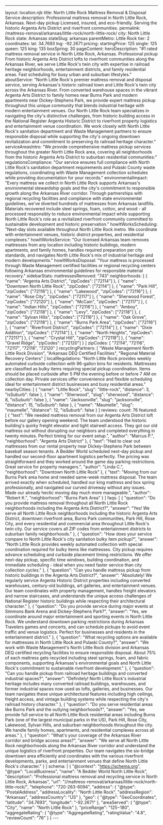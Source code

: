 ---
layout: location.njk
title: North Little Rock Mattress Removal & Disposal Service
description: Professional mattress removal in North Little Rock, Arkansas. Next-day pickup Licensed, insured, and eco-friendly. Serving the historic Argenta Arts District and riverfront communities.
permalink: /mattress-removal/arkansas/little-rock/north-little-rock/
city: North Little Rock state: Arkansas stateSlug: arkansas parentMetro: Little Rock tier: 2 coordinates: lat: 34.7693 lng: -92.2671 pricing: startingPrice: 125 single: 125 queen: 125 king: 135 boxSpring: 30 pageContent: heroDescription: "#1 rated mattress removal service in North Little Rock, Arkansas. Professional pickup From historic Argenta Arts District lofts to riverfront communities along the Arkansas River, we serve Little Rock's twin city with expertise in railroad heritage neighborhoods, entertainment districts, and family residential areas. Fast scheduling for busy urban and suburban lifestyles." aboutService: "North Little Rock's premier mattress removal and disposal service, serving Arkansas's historic railroad town and Little Rock's twin city across the Arkansas River. From converted warehouse spaces in the vibrant Argenta Arts District to family homes near Burns Park and modern apartments near Dickey-Stephens Park, we provide expert mattress pickup throughout this unique community that blends industrial heritage with modern entertainment venues. Our North Little Rock team specializes in navigating the city's distinctive challenges, from historic building access in the National Register Argenta Historic District to riverfront property logistics and entertainment venue coordination. We work closely with North Little Rock's sanitation department and Waste Management partners to ensure responsible disposal while supporting the city's ongoing downtown revitalization and commitment to preserving its railroad heritage character." serviceAreasIntro: "We provide comprehensive mattress pickup services throughout the greater North Little Rock area, covering all neighborhoods from the historic Argenta Arts District to suburban residential communities:" regulationsCompliance: "Our service ensures full compliance with North Little Rock's sanitation department requirements and Pulaski County waste regulations, coordinating with Waste Management collection schedules while providing documentation for your records." environmentalImpact: "Every mattress we collect in North Little Rock supports Arkansas's environmental stewardship goals and the city's commitment to responsible growth along the Arkansas River corridor. Through partnerships with regional recycling facilities and compliance with state environmental guidelines, we've diverted hundreds of mattresses from Arkansas landfills. Materials recovered include steel springs, foam, cotton, and wood - all processed responsibly to reduce environmental impact while supporting North Little Rock's role as a revitalized riverfront community committed to sustainable development and historic preservation." howItWorksScheduling: "Next-day slots available throughout North Little Rock metro. We coordinate with entertainment venues, historic district properties, and residential complexes." howItWorksService: "Our licensed Arkansas team removes mattresses from any location including historic buildings, modern apartments, and family homes, handles required preparation per city standards, and navigates North Little Rock's mix of industrial heritage and modern developments." howItWorksDisposal: "Your mattress is processed through Waste Management certified facilities or regional recycling centers following Arkansas environmental guidelines for responsible material recovery." sidebarStats: mattressesRemoved: "743" neighborhoods: [ { "name": "Argenta Arts District", "zipCodes": ["72114"] }, { "name": "Downtown North Little Rock", "zipCodes": ["72114"] }, { "name": "Park Hill", "zipCodes": ["72116"] }, { "name": "Lakewood", "zipCodes": ["72116"] }, { "name": "Rose City", "zipCodes": ["72117"] }, { "name": "Sherwood Forest", "zipCodes": ["72120"] }, { "name": "McCain", "zipCodes": ["72117"] }, { "name": "Indian Hills", "zipCodes": ["72116"] }, { "name": "Amboy", "zipCodes": ["72118"] }, { "name": "Levy", "zipCodes": ["72118"] }, { "name": "Sylvan Hills", "zipCodes": ["72118"] }, { "name": "Oak Grove", "zipCodes": ["72118"] }, { "name": "Burns Park Area", "zipCodes": ["72116"] }, { "name": "Riverfront District", "zipCodes": ["72114"] }, { "name": "Dixie Addition", "zipCodes": ["72114"] }, { "name": "North Heights", "zipCodes": ["72117"] }, { "name": "Crystal Hill", "zipCodes": ["72118"] }, { "name": "Gravel Ridge", "zipCodes": ["72120"] } ] zipCodes: [ "72114", "72116", "72117", "72118", "72120" ] recyclingPartners: [ "Waste Management North Little Rock Division", "Arkansas DEQ Certified Facilities", "Regional Material Recovery Centers" ] localRegulations: "North Little Rock provides weekly automated curbside collection with 96-gallon bins for residents. Mattresses are classified as bulky items requiring special pickup coordination. Items should be placed curbside after 5 PM the evening before or before 7 AM on collection day. Private services offer convenience and flexible scheduling ideal for entertainment district businesses and busy residential areas." nearbyCities: [ { "name": "Little Rock", "slug": "little-rock", "distance": 3, "isSuburb": false }, { "name": "Sherwood", "slug": "sherwood", "distance": 8, "isSuburb": false }, { "name": "Jacksonville", "slug": "jacksonville", "distance": 15, "isSuburb": false }, { "name": "Maumelle", "slug": "maumelle", "distance": 12, "isSuburb": false } ] reviews: count: 76 featured: [ { "text": "We needed mattress removal from our Argenta Arts District loft before our gallery opening weekend. The team understood the historic building's quirky freight elevator and tight stairwell access. They got our old mattress out without disrupting our neighbors and completed everything in twenty minutes. Perfect timing for our event setup.", "author": "Marcus P.", "neighborhood": "Argenta Arts District" }, { "text": "Had to clear out mattresses from our rental property near Dickey-Stephens Park between baseball season tenants. A Bedder World scheduled next-day pickup and handled our second-floor apartment logistics perfectly. The pricing was straightforward and they worked around the game day parking restrictions. Great service for property managers.", "author": "Linda C.", "neighborhood": "Downtown North Little Rock" }, { "text": "Moving from our Burns Park area home and needed same-week mattress disposal. The team arrived exactly when scheduled, handled our king mattress and box spring professionally, and navigated our curved driveway without any issues. Made our already hectic moving day much more manageable.", "author": "Robert K.", "neighborhood": "Burns Park Area" } ] faqs: [ { "question": "Do you provide mattress removal throughout all North Little Rock neighborhoods including the Argenta Arts District?", "answer": "Yes! We serve all North Little Rock neighborhoods including the historic Argenta Arts District, downtown riverfront area, Burns Park communities, Park Hill, Rose City, and every residential and commercial area throughout Little Rock's twin city. Our service covers all ZIP codes from entertainment districts to suburban family neighborhoods." }, { "question": "How does your service compare to North Little Rock's city sanitation bulky item pickup?", "answer": "North Little Rock provides weekly automated collection with special coordination required for bulky items like mattresses. City pickup requires advance scheduling and curbside placement timing restrictions. We offer next-day pickup, specific time windows, building coordination, and immediate scheduling - ideal when you need faster service than city collection cycles." }, { "question": "Can you handle mattress pickup from historic buildings in the Argenta Arts District?", "answer": "Absolutely! We regularly service Argenta Historic District properties including converted warehouses, century-old buildings, art galleries, and entertainment venues. Our team coordinates with property management, handles freight elevators and narrow staircases, and understands the unique access challenges of National Register historic buildings while respecting their architectural character." }, { "question": "Do you provide service during major events at Simmons Bank Arena and Dickey-Stephens Park?", "answer": "Yes, we coordinate around major entertainment and sporting events in North Little Rock. We understand downtown parking restrictions during Arkansas Travelers games and concerts, and can schedule pickups to avoid event traffic and venue logistics. Perfect for businesses and residents in the entertainment district." }, { "question": "What recycling options are available for mattresses in North Little Rock and Pulaski County?", "answer": "We work with Waste Management's North Little Rock division and Arkansas DEQ certified recycling facilities to ensure responsible disposal. About 75% of each mattress gets recycled including steel springs, foam, and fabric components, supporting Arkansas's environmental goals and North Little Rock's commitment to sustainable riverfront development." }, { "question": "Can you handle pickup from railroad heritage buildings and converted industrial spaces?", "answer": "Definitely! North Little Rock's industrial heritage includes many converted railroad buildings, warehouses, and former industrial spaces now used as lofts, galleries, and businesses. Our team navigates these unique architectural features including high ceilings, freight access, and vintage building systems while respecting the city's railroad history character." }, { "question": "Do you serve residential areas like Burns Park and the outlying neighborhoods?", "answer": "Yes, we provide full service to all North Little Rock residential areas including Burns Park (one of the largest municipal parks in the US), Park Hill, Rose City, Lakewood, Sylvan Hills, and suburban neighborhoods throughout the city. We handle family homes, apartments, and residential complexes across all areas." }, { "question": "What's your coverage of the Arkansas River corridor and bridge access areas?", "answer": "We serve all North Little Rock neighborhoods along the Arkansas River corridor and understand the unique logistics of riverfront properties. Our team navigates the six-bridge downtown area efficiently and coordinates with the various riverfront developments, parks, and entertainment venues that define North Little Rock's character." } ] schema: | { "@context": "https://schema.org", "@type": "LocalBusiness", "name": "A Bedder World North Little Rock", "description": "Professional mattress removal and recycling service in North Little Rock, Arkansas", "url": "//mattress-removal/arkansas/little-rock/north-little-rock/", "telephone": "720-263-6094", "address": { "@type": "PostalAddress", "addressLocality": "North Little Rock", "addressRegion": "Arkansas", "addressCountry": "US" }, "geo": { "@type": "GeoCoordinates", "latitude": "34.7693", "longitude": "-92.2671" }, "areaServed": { "@type": "City", "name": "North Little Rock" }, "priceRange": "$125-$180", "aggregateRating": { "@type": "AggregateRating", "ratingValue": "4.8", "reviewCount": "76" } } ---